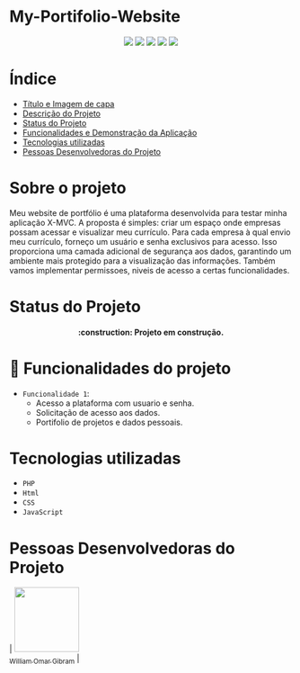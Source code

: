 # My-Portifolio-Website

<p align="center">
<img src="https://img.shields.io/badge/version-1.0-blue"/>
<img src="https://img.shields.io/badge/-Php-green"/>
<img src="https://img.shields.io/badge/-HTML-green"/>
<img src="https://img.shields.io/badge/-CSS-green"/>
<img src="https://img.shields.io/badge/-JavaScript-green"/>
</p>

# Índice

- [Título e Imagem de capa](#My-Portifolio-Website)
- [Descrição do Projeto](#Sobre-o-projeto)
- [Status do Projeto](#status-do-Projeto)
- [Funcionalidades e Demonstração da Aplicação](#Funcionalidades-do-projeto)
- [Tecnologias utilizadas](#tecnologias-utilizadas)
- [Pessoas Desenvolvedoras do Projeto](#pessoas-desenvolvedoras)

# Sobre o projeto

Meu website de portfólio é uma plataforma desenvolvida para testar minha aplicação X-MVC. 
A proposta é simples: criar um espaço onde empresas possam acessar e visualizar meu currículo. Para cada empresa à qual envio meu currículo, forneço um usuário e senha exclusivos para acesso. Isso proporciona uma camada adicional de segurança aos dados, garantindo um ambiente mais protegido para a visualização das informações. Também vamos implementar permissoes, niveis de acesso a certas funcionalidades.

# Status do Projeto

<h4 align="center"> 
    :construction:  Projeto em construção.
</h4>

# :hammer: Funcionalidades do projeto

- `Funcionalidade 1`: 
    - Acesso a plataforma com usuario e senha.
    - Solicitação de acesso aos dados.
    - Portifolio de projetos e dados pessoais.


# Tecnologias utilizadas

- `PHP`
- `Html`
- `CSS`
- `JavaScript`

# Pessoas Desenvolvedoras do Projeto

| [<img src="https://avatars.githubusercontent.com/u/97992826?v=4" width=115><br><sub>William Omar Gibram</sub>](https://github.com/WillogDev1) |
